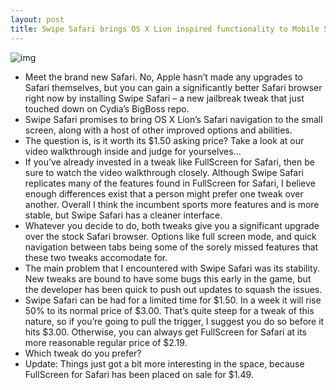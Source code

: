 ```yaml
---
layout: post
title: Swipe Safari brings OS X Lion inspired functionality to Mobile Safari
---
```

![img](http://media.idownloadblog.com/wp-content/uploads/2012/05/Swipe-Safari-Screenshot.jpg)
* Meet the brand new Safari. No, Apple hasn’t made any upgrades to Safari themselves, but you can gain a significantly better Safari browser right now by installing Swipe Safari – a new jailbreak tweak that just touched down on Cydia’s BigBoss repo.
* Swipe Safari promises to bring OS X Lion’s Safari navigation to the small screen, along with a host of other improved options and abilities.
* The question is, is it worth its $1.50 asking price? Take a look at our video walkthrough inside and judge for yourselves…
* If you’ve already invested in a tweak like FullScreen for Safari, then be sure to watch the video walkthrough closely. Although Swipe Safari replicates many of the features found in FullScreen for Safari, I believe enough differences exist that a person might prefer one tweak over another. Overall I think the incumbent sports more features and is more stable, but Swipe Safari has a cleaner interface.
* Whatever you decide to do, both tweaks give you a significant upgrade over the stock Safari browser. Options like full screen mode, and quick navigation between tabs being some of the sorely missed features that these two tweaks accomodate for.
* The main problem that I encountered with Swipe Safari was its stability. New tweaks are bound to have some bugs this early in the game, but the developer has been quick to push out updates to squash the issues.
* Swipe Safari can be had for a limited time for $1.50. In a week it will rise 50% to its normal price of $3.00. That’s quite steep for a tweak of this nature, so if you’re going to pull the trigger, I suggest you do so before it hits $3.00. Otherwise, you can always get FullScreen for Safari at its more reasonable regular price of $2.19.
* Which tweak do you prefer?
* Update: Things just got a bit more interesting in the space, because FullScreen for Safari has been placed on sale for $1.49.

